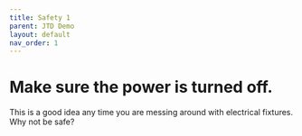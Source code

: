 ```yaml
---
title: Safety 1
parent: JTD Demo
layout: default
nav_order: 1
---
```


# Make sure the power is turned off.

This is a good idea any time you are messing around with electrical fixtures. Why not be safe?